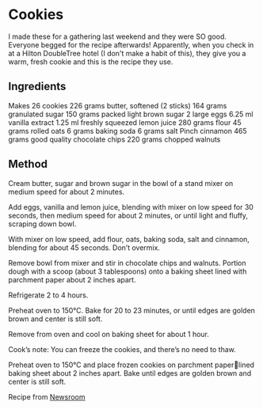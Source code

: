 # Cookies

I made these for a gathering last weekend and they were SO good. Everyone begged for the recipe afterwards! Apparently, when you check in at a Hilton DoubleTree hotel \(I don't make a habit of this\), they give you a warm, fresh cookie and this is the recipe they use.

## Ingredients

Makes 26 cookies 226 grams butter, softened \(2 sticks\) 164 grams granulated sugar 150 grams packed light brown sugar 2 large eggs 6.25 ml vanilla extract 1.25 ml freshly squeezed lemon juice 280 grams flour 45 grams rolled oats 6 grams baking soda 6 grams salt Pinch cinnamon 465 grams good quality chocolate chips 220 grams chopped walnuts

## Method

Cream butter, sugar and brown sugar in the bowl of a stand mixer on medium speed for about 2 minutes.

Add eggs, vanilla and lemon juice, blending with mixer on low speed for 30 seconds, then medium speed for about 2 minutes, or until light and fluffy, scraping down bowl.

With mixer on low speed, add flour, oats, baking soda, salt and cinnamon, blending for about 45 seconds. Don’t overmix.

Remove bowl from mixer and stir in chocolate chips and walnuts. Portion dough with a scoop \(about 3 tablespoons\) onto a baking sheet lined with parchment paper about 2 inches apart.

Refrigerate 2 to 4 hours.

Preheat oven to 150°C. Bake for 20 to 23 minutes, or until edges are golden brown and center is still soft.

Remove from oven and cool on baking sheet for about 1 hour.

Cook’s note: You can freeze the cookies, and there’s no need to thaw.

Preheat oven to 150°C and place frozen cookies on parchment paperlined baking sheet about 2 inches apart. Bake until edges are golden brown and center is still soft.

Recipe from [Newsroom](https://newsroom.hilton.com/static-doubletree-reveals-cookie-recipe.htm)

